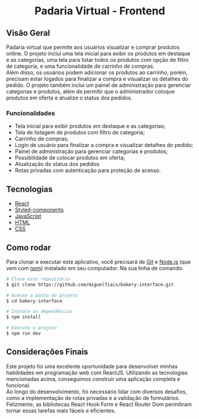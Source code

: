 <h1 align="center">Padaria Virtual - Frontend</h1>

## Visão Geral

Padaria virtual que permite aos usuários visualizar e comprar produtos online. O projeto inclui uma tela inicial para exibir os produtos em destaque e as categorias, uma tela para listar todos os produtos com opção de filtro de categoria, e uma funcionalidade de carrinho de compras.
<br />
Além disso, os usuários podem adicionar os produtos ao carrinho, porém, precisam estar logados para finalizar a compra e visualizar os detalhes do pedido. O projeto também inclui um painel de administração para gerenciar categorias e produtos, além de permitir que o administrador coloque produtos em oferta e atualize o status dos pedidos.


### Funcionalidades

- Tela inicial para exibir produtos em destaque e as categorias;
- Tela de listagem de produtos com filtro de categoria;
- Carrinho de compras;
- Login de usuário para finalizar a compra e visualizar detalhes do pedido;
- Painel de administração para gerenciar categorias e produtos;
- Possibilidade de colocar produtos em oferta;
- Atualização do status dos pedidos
- Rotas privadas com autenticação para proteção de acesso.

## Tecnologias

- [React](https://reactjs.org/)
- [Styled-components](https://styled-components.com/)
- [JavaScript](https://developer.mozilla.org/en-US/docs/Web/JavaScript)
- [HTML](https://developer.mozilla.org/en-US/docs/Web/HTML)
- [CSS](https://developer.mozilla.org/en-US/docs/Web/CSS)

## Como rodar

Para clonar e executar este aplicativo, você precisará de [Git](https://git-scm.com) e [Node.js](https://nodejs.org/en/download/) (que vem com [npm](http://npmjs.com)) instalado em seu computador. Na sua linha de comando:

```bash
# Clone este repositório
$ git clone https://github.com/miguelfiais/bakery-interface.git

# Acesse a pasta do projeto
$ cd bakery-interface

# Instale as dependências
$ npm install

# Execute o projeto
$ npm run dev
```

## Considerações Finais

Este projeto foi uma excelente oportunidade para desenvolver minhas habilidades em programação web com ReactJS. Utilizando as tecnologias mencionadas acima, conseguimos construir uma aplicação completa e funcional.
<br />
Ao longo do desenvolvimento, foi necessário lidar com diversos desafios, como a implementação de rotas privadas e a validação de formulários. Felizmente, as bibliotecas React Hook Form e React Router Dom permitiram tornar essas tarefas mais fáceis e eficientes.

